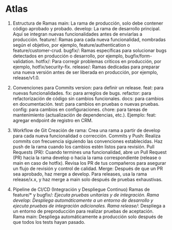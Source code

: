 # Atlas

1. Estructura de Ramas
    main: La rama de producción, solo debe contener código aprobado y probado.
    develop: La rama de desarrollo principal. Aquí se integran nuevas funcionalidades antes de enviarlas a producción.
    feature/: Ramas para cada nueva funcionalidad, nombradas según el objetivo, por ejemplo, feature/authentication o feature/customer-crud.
    bugfix/: Ramas específicas para solucionar bugs detectados en producción o desarrollo, por ejemplo, bugfix/form-validation.
    hotfix/: Para corregir problemas críticos en producción, por ejemplo, hotfix/security-fix.
    release/: Ramas dedicadas para preparar una nueva versión antes de ser liberada en producción, por ejemplo, release/v1.0.

2. Convenciones para Commits
    version: para definir un release.
    feat: para nuevas funcionalidades.
    fix: para arreglos de bugs.
    refactor: para refactorización de código sin cambios funcionales.
    docs: para cambios en documentación.
    test: para cambios en pruebas o nuevas pruebas.
    config: para cambios en configuraciones.
    chore: para tareas de mantenimiento (actualización de dependencias, etc.).
        Ejemplo: feat: agregar endpoint de registro en CRM.

3. Workflow de Git
    Creación de rama:
        Crea una rama a partir de develop para cada nueva funcionalidad o corrección.
    Commits y Push:
        Realiza commits con frecuencia siguiendo las convenciones establecidas.
        Haz push de la rama cuando los cambios estén listos para revisión.
    Pull Requests (PR):
        Cuando termines una funcionalidad, abre un Pull Request (PR) hacia la rama develop o hacia la rama correspondiente (release o main en caso de hotfix).
        Revisa los PR de tus compañeros para asegurar un flujo de revisión y control de calidad.
    Merge:
        Después de que un PR sea aprobado, haz merge a develop.
        Para releases, usa la rama release/x.x, y haz merge a main solo después de pruebas exhaustivas.

4. Pipeline de CI/CD (Integración y Despliegue Continuo)
    Ramas de feature/* y bugfix/*: Ejecuta pruebas unitarias y de integración.
    Rama develop: Despliega automáticamente a un entorno de desarrollo y ejecuta pruebas de integración adicionales.
    Rama release/*: Despliega a un entorno de preproducción para realizar pruebas de aceptación.
    Rama main: Despliega automáticamente a producción solo después de que todos los tests hayan pasado.
